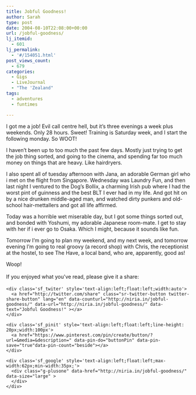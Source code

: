 ```yaml
---
title: Jobful Goodness!
author: Sarah
type: post
date: 2004-08-10T22:08:00+00:00
url: /jobful-goodness/
lj_itemid:
  - 601
lj_permalink:
  - '#/154051.html'
post_views_count:
  - 679
categories:
  - Gigs
  - LiveJournal
  - "The 'Zealand"
tags:
  - adventures
  - funtimes

---
```

<div id="fb-root">
</div>

I got me a job! Evil call centre hell, but it&#8217;s three evenings a week plus weekends. Only 28 hours. Sweet! Training is Saturday week, and I start the following monday. So WOOT!

I haven&#8217;t been up to too much the past few days. Mostly just trying to get the job thing sorted, and going to the cinema, and spending far too much money on things that are heavy. Like hairdryers.

I also spent all of tuesday afternoon with Jana, an adorable German girl who i met on the flight from Singapore. Wednesday was Laundry Fun, and then last night I ventured to the Dog&#8217;s Bollix, a charming Irish pub where I had the worst pint of guinness and the best BLT I ever had in my life. And got hit on by a nice drunken middle-aged man, and watched dirty punkers and old-school hair-mettallers and got all life affirmed.

Today was a horrible wet miserable day, but I got some things sorted out, and bonded with Yoshumi, my adorable Japanese room-mate. I get to stay with her if i ever go to Osaka. Which I might, because it sounds like fun.

Tomorrow I&#8217;m going to plan my weekend, and my next week, and tomorrow evening I&#8217;m going to real groovy (a record shop) with Chris, the receptionist at the hostel, to see The Have, a local band, who are, apparently, good as!

Woop!

<div class='sfsi_Sicons' style='width: 100%; display: inline-block; vertical-align: middle; text-align:left'>
  <div style='margin:0px 8px 0px 0px; line-height: 24px'>
    <span>If you enjoyed what you've read, please give it a share:</span>
  </div>
  
  <div class='sfsi_socialwpr'>
    <div class='sf_fb' style='text-align:left;width:125px'>
      <div class="fb-like" href="http://niria.in/jobful-goodness/" width="180" send="false" showfaces="false"  action="like" data-share="true"data-layout="button_count" >
      </div>
    </div>
    
    <div class='sf_twiter' style='text-align:left;float:left;width:auto'>
      <a href="http://twitter.com/share" class="sr-twitter-button twitter-share-button" lang="en" data-counturl="http://niria.in/jobful-goodness/" data-url="http://niria.in/jobful-goodness/" data-text="Jobful Goodness!" ></a>
    </div>
    
    <div class='sf_pinit' style='text-align:left;float:left;line-height: 20px;width:100px'>
      <a href="https://www.pinterest.com/pin/create/button/?url=&media=&description=" data-pin-do="buttonPin" data-pin-save="true"data-pin-count="beside"></a>
    </div>
    
    <div class='sf_google' style='text-align:left;float:left;max-width:62px;min-width:35px;'>
      <div class="g-plusone" data-href="http://niria.in/jobful-goodness/" data-size="large" >
      </div>
    </div>
  </div>
</div>